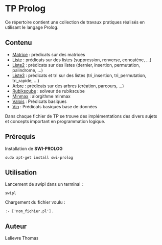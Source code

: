 # TP Prolog

Ce répertoire contient une collection de travaux pratiques réalisés en utilisant le langage Prolog. 

## Contenu

- [Matrice](MATRICE.pl) : prédicats sur des matrices
- [Liste](LISTE.pl) : prédicats sur des listes (suppression, renverse, concatène, ...)
- [Liste2](TP2.pl) : prédicats sur des listes (dernier, insertion, permutation, palindrome, ...)
- [Liste3](TP3.pl) : prédicats et tri sur des listes (tri_insertion, tri_permutation, tri_rapide, ...)
- [Arbre](arbre.pl) : prédicats sur des arbres (création, parcours, ...)
- [Rubikscube](cube.pl) : solveur de rubikscube
- [Minmax](minmax.pl) : alorgithme minmax
- [Valois](valois.pl) : Prédicats basiques
- [Vin](vin.pl) : Prédicats basiques base de données

Dans chaque fichier de TP se trouve des implémentations des divers sujets et concepts important en programmation logique.   

## Prérequis

Installation de **SWI-PROLOG**

```
sudo apt-get install swi-prolog
```

## Utilisation

Lancement de swipl dans un terminal :   

```
swipl
```

Chargement du fichier voulu :   

```
:- ['nom_fichier.pl'].
```

## Auteur

Lelievre Thomas

